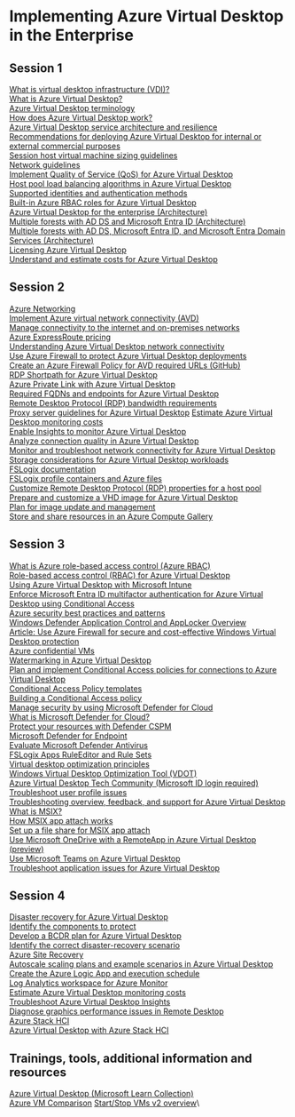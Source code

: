 # Implementing Azure Virtual Desktop in the Enterprise

## Session 1

[What is virtual desktop infrastructure (VDI)?](https://azure.microsoft.com/en-us/resources/cloud-computing-dictionary/what-is-virtual-desktop-infrastructure-vdi?WT.mc_id=AZ-MVP-5002880)\
[What is Azure Virtual Desktop?](https://learn.microsoft.com/azure/virtual-desktop/overview?WT.mc_id=AZ-MVP-5002880)\
[Azure Virtual Desktop terminology](https://learn.microsoft.com/en-us/azure/virtual-desktop/terminology)\
[How does Azure Virtual Desktop work?](https://learn.microsoft.com/training/modules/m365-wvd-intro/3-how-windows-virtual-desktop-works/?WT.mc_id=AZ-MVP-5002880)\
[Azure Virtual Desktop service architecture and resilience](https://learn.microsoft.com/azure/virtual-desktop/service-architecture-resilience?WT.mc_id=AZ-MVP-5002880)\
[Recommendations for deploying Azure Virtual Desktop for internal or external commercial purposes](https://learn.microsoft.com/azure/virtual-desktop/organization-internal-external-commercial-purposes-recommendations?WT.mc_id=AZ-MVP-5002880)\
[Session host virtual machine sizing guidelines](https://learn.microsoft.com/windows-server/remote/remote-desktop-services/virtual-machine-recs?WT.mc_id=AZ-MVP-5002880)\
[Network guidelines](https://learn.microsoft.com/en-us/windows-server/remote/remote-desktop-services/network-guidance?WT.mc_id=AZ-MVP-5002880)\
[Implement Quality of Service (QoS) for Azure Virtual Desktop](https://learn.microsoft.com/azure/virtual-desktop/rdp-quality-of-service-qos?WT.mc_id=AZ-MVP-5002880)\
[Host pool load balancing algorithms in Azure Virtual Desktop](https://learn.microsoft.com/azure/virtual-desktop/host-pool-load-balancing?WT.mc_id=AZ-MVP-5002880)\
[Supported identities and authentication methods](https://learn.microsoft.com/azure/virtual-desktop/authentication?WT.mc_id=AZ-MVP-5002880)\
[Built-in Azure RBAC roles for Azure Virtual Desktop](https://learn.microsoft.com/azure/virtual-desktop/rbac?WT.mc_id=AZ-MVP-5002880)\
[Azure Virtual Desktop for the enterprise (Architecture)](https://learn.microsoft.com/azure/architecture/example-scenario/azure-virtual-desktop/azure-virtual-desktop?WT.mc_id=AZ-MVP-5002880)\
[Multiple forests with AD DS and Microsoft Entra ID (Architecture)](https://learn.microsoft.com/azure/architecture/example-scenario/azure-virtual-desktop/multi-forest?WT.mc_id=AZ-MVP-5002880)\
[Multiple forests with AD DS, Microsoft Entra ID, and Microsoft Entra Domain Services (Architecture)](https://learn.microsoft.com/azure/architecture/example-scenario/azure-virtual-desktop/multi-forest-azure-managed?WT.mc_id=AZ-MVP-5002880)\
[Licensing Azure Virtual Desktop](https://learn.microsoft.com/azure/virtual-desktop/licensing?WT.mc_id=AZ-MVP-5002880)\
[Understand and estimate costs for Azure Virtual Desktop](https://learn.microsoft.com/azure/virtual-desktop/understand-estimate-costs?WT.mc_id=AZ-MVP-5002880)

## Session 2

[Azure Networking](https://learn.microsoft.com/azure/virtual-network/virtual-networks-overview?WT.mc_id=AZ-MVP-5002880)\
[Implement Azure virtual network connectivity (AVD)](https://learn.microsoft.com/training/modules/implement-manage-networking-azure-virtual-desktop/?WT.mc_id=AZ-MVP-5002880)\
[Manage connectivity to the internet and on-premises networks](https://learn.microsoft.com/training/modules/implement-manage-networking-azure-virtual-desktop/?WT.mc_id=AZ-MVP-5002880)\
[Azure ExpressRoute pricing](https://azure.microsoft.com/pricing/details/expressroute/?WT.mc_id=AZ-MVP-5002880)\
[Understanding Azure Virtual Desktop network connectivity](https://learn.microsoft.com/en-us/azure/virtual-desktop/network-connectivity?WT.mc_id=AZ-MVP-5002880)\
[Use Azure Firewall to protect Azure Virtual Desktop deployments](https://learn.microsoft.com/azure/firewall/protect-azure-virtual-desktop?WT.mc_id=ES-MVP-5002880)\
[Create an Azure Firewall Policy for AVD required URLs (GitHub)](https://github.com/Azure/RDS-Templates/tree/master/AzureFirewallPolicyForAVD?WT.mc_id=ES-MVP-5002880)\
[RDP Shortpath for Azure Virtual Desktop](https://learn.microsoft.com/azure/virtual-desktop/rdp-shortpath?WT.mc_id=AZ-MVP-5002880)\
[Azure Private Link with Azure Virtual Desktop](https://learn.microsoft.com/azure/virtual-desktop/private-link-overview?WT.mc_id=AZ-MVP-5002880)\
[Required FQDNs and endpoints for Azure Virtual Desktop](https://learn.microsoft.com/azure/virtual-desktop/required-fqdn-endpoint?WT.mc_id=AZ-MVP-5002880)\
[Remote Desktop Protocol (RDP) bandwidth requirements](https://learn.microsoft.com/azure/virtual-desktop/rdp-bandwidth?WT.mc_id=AZ-MVP-5002880)\
[Proxy server guidelines for Azure Virtual Desktop](https://learn.microsoft.com/en-us/azure/virtual-desktop/proxy-server-support)
[Estimate Azure Virtual Desktop monitoring costs](https://learn.microsoft.com/azure/virtual-desktop/insights-costs?WT.mc_id=AZ-MVP-5002880)\
[Enable Insights to monitor Azure Virtual Desktop](https://learn.microsoft.com/en-us/azure/virtual-desktop/insights?WT.mc_id=AZ-MVP-5002880)\
[Analyze connection quality in Azure Virtual Desktop](https://learn.microsoft.com/azure/virtual-desktop/connection-latency?WT.mc_id=AZ-MVP-5002880)\
[Monitor and troubleshoot network connectivity for Azure Virtual Desktop](https://learn.microsoft.com/training/modules/implement-manage-networking-azure-virtual-desktop/?WT.mc_id=AZ-MVP-5002880)\
[Storage considerations for Azure Virtual Desktop workloads](https://learn.microsoft.com/azure/well-architected/azure-virtual-desktop/storage?WT.mc_id=AZ-MVP-5002880)\
[FSLogix documentation](https://learn.microsoft.com/fslogix/?WT.mc_id=AZ-MVP-5002880)\
[FSLogix profile containers and Azure files](https://learn.microsoft.com/azure/virtual-desktop/fslogix-containers-azure-files?WT.mc_id=AZ-MVP-5002880)\
[Customize Remote Desktop Protocol (RDP) properties for a host pool](https://learn.microsoft.com/azure/virtual-desktop/customize-rdp-properties?WT.mc_id=AZ-MVP-5002880)\
[Prepare and customize a VHD image for Azure Virtual Desktop](https://learn.microsoft.com/azure/virtual-desktop/set-up-customize-master-image?WT.mc_id=AZ-MVP-5002880)\
[Plan for image update and management](https://learn.microsoft.com/en-us/training/modules/create-manage-session-host-image/4-plan-for-image-update-management/?WT.mc_id=AZ-MVP-5002880)\
[Store and share resources in an Azure Compute Gallery](https://learn.microsoft.com/azure/virtual-machines/azure-compute-gallery?WT.mc_id=AZ-MVP-5002880)

## Session 3

[What is Azure role-based access control (Azure RBAC)](https://learn.microsoft.com/azure/role-based-access-control/overview?WT.mc_id=ES-MVP-5002880)\
[Role-based access control (RBAC) for Azure Virtual Desktop](https://learn.microsoft.com/azure/virtual-desktop/rbac?WT.mc_id=AZ-MVP-5002880?WT.mc_id=ES-MVP-5002880)\
[Using Azure Virtual Desktop with Microsoft Intune](https://learn.microsoft.com/en-us/training/modules/manage-access/4-use-azure-virtual-desktop-with-intune/?WT.mc_id=AZ-MVP-5002880)\
[Enforce Microsoft Entra ID multifactor authentication for Azure Virtual Desktop using Conditional Access](https://learn.microsoft.com/azure/virtual-desktop/set-up-mfa?WT.mc_id=ES-MVP-5002880)\
[Azure security best practices and patterns](https://learn.microsoft.com/azure/security/fundamentals/best-practices-and-patterns?WT.mc_id=ES-MVP-5002880)\
[Windows Defender Application Control and AppLocker Overview](https://learn.microsoft.com/windows/security/application-security/application-control/windows-defender-application-control/wdac-and-applocker-overview?WT.mc_id=ES-MVP-5002880)\
[Article: Use Azure Firewall for secure and cost-effective Windows Virtual Desktop protection](https://azure.microsoft.com/en-us/blog/use-azure-firewall-for-secure-and-cost-effective-windows-virtual-desktop-protection?WT.mc_id=ES-MVP-5002880)\
[Azure confidential VMs](https://learn.microsoft.com/azure/confidential-computing/confidential-vm-overview?WT.mc_id=AZ-MVP-5002880)\
[Watermarking in Azure Virtual Desktop](https://learn.microsoft.com/azure/virtual-desktop/watermarking?WT.mc_id=AZ-MVP-5002880)\
[Plan and implement Conditional Access policies for connections to Azure Virtual Desktop](https://learn.microsoft.com/training/modules/manage-security/2-plan-implement-conditional-access-policies-for-connections/?WT.mc_id=ES-MVP-5002880)\
[Conditional Access Policy templates](https://learn.microsoft.com/entra/identity/conditional-access/concept-conditional-access-policy-common?WT.mc_id=ES-MVP-5002880)\
[Building a Conditional Access policy](https://learn.microsoft.com/entra/identity/conditional-access/concept-conditional-access-policies?WT.mc_id=ES-MVP-5002880)\
[Manage security by using Microsoft Defender for Cloud](https://learn.microsoft.com/training/modules/manage-security/5-manage-security-by-using-azure-security-center/?WT.mc_id=AZ-MVP-5002880)\
[What is Microsoft Defender for Cloud?](https://learn.microsoft.com/azure/defender-for-cloud/defender-for-cloud-introduction?WT.mc_id=ES-MVP-5002880)\
[Protect your resources with Defender CSPM](https://learn.microsoft.com/azure/defender-for-cloud/tutorial-enable-cspm-plan?WT.mc_id=AZ-MVP-5002880)\
[Microsoft Defender for Endpoint](https://learn.microsoft.com/defender-endpoint/microsoft-defender-endpoint?WT.mc_id=ES-MVP-5002880)\
[Evaluate Microsoft Defender Antivirus](https://learn.microsoft.com/defender-endpoint/evaluate-microsoft-defender-antivirus?WT.mc_id=ES-MVP-5002880)\
[FSLogix Apps RuleEditor and Rule Sets](https://learn.microsoft.com/fslogix/concepts-fslogix-apps-rule-editor-rule-sets?WT.mc_id=AZ-MVP-5002880)\
[Virtual desktop optimization principles](https://learn.microsoft.com/training/modules/configure-user-experience-settings/2-virtual-desktop-optimization-principles/?WT.mc_id=AZ-MVP-5002880)\
[Windows Virtual Desktop Optimization Tool (VDOT)](https://github.com/The-Virtual-Desktop-Team/Virtual-Desktop-Optimization-Tool?WT.mc_id=AZ-MVP-5002880)\
[Azure Virtual Desktop Tech Community (Microsoft ID login required)](https://techcommunity.microsoft.com/t5/azure-virtual-desktop/bd-p/AzureVirtualDesktopForum?WT.mc_id=AZ-MVP-5002880)\
[Troubleshoot user profile issues](https://learn.microsoft.com/training/modules/configure-user-experience-settings/10-troubleshoot-user-profile-issues/?WT.mc_id=AZ-MVP-5002880)\
[Troubleshooting overview, feedback, and support for Azure Virtual Desktop](https://learn.microsoft.com/azure/virtual-desktop/troubleshoot-set-up-overview?WT.mc_id=AZ-MVP-5002880)\
[What is MSIX?](https://learn.microsoft.com/windows/msix/overview?WT.mc_id=AZ-MVP-5002880)\
[How MSIX app attach works](https://learn.microsoft.com/training/modules/install-configure-apps-session-host/3-how-msix-app-attach-works/?WT.mc_id=AZ-MVP-5002880)\
[Set up a file share for MSIX app attach](https://learn.microsoft.com/training/modules/install-configure-apps-session-host/4-setup-file-share-for-msix-app-attach/?WT.mc_id=AZ-MVP-5002880)\
[Use Microsoft OneDrive with a RemoteApp in Azure Virtual Desktop (preview)](https://learn.microsoft.com/azure/virtual-desktop/onedrive-remoteapp?WT.mc_id=AZ-MVP-5002880)\
[Use Microsoft Teams on Azure Virtual Desktop](https://learn.microsoft.com/en-us/azure/virtual-desktop/teams-on-avd?WT.mc_id=AZ-MVP-5002880)\
[Troubleshoot application issues for Azure Virtual Desktop](https://learn.microsoft.com/training/modules/install-configure-apps-session-host/10-troubleshoot-application-issues-user-input-delay/?WT.mc_id=AZ-MVP-5002880)

## Session 4

[Disaster recovery for Azure Virtual Desktop](https://learn.microsoft.com/training/modules/plan-implement-business-continuity-disaster-recovery/2-disaster-recovery-for-azure-virtual-desktop/?WT.mc_id=AZ-MVP-5002880)\
[Identify the components to protect](https://learn.microsoft.com/training/modules/business-continuity-disaster-recovery-azure-virtual-desktop/2-identify-components-to-protect/?WT.mc_id=AZ-MVP-5002880)\
[Develop a BCDR plan for Azure Virtual Desktop](https://learn.microsoft.com/training/modules/business-continuity-disaster-recovery-azure-virtual-desktop/3-develop-bcdr-plan-azure-virtual-desktop?WT.mc_id=AZ-MVP-5002880)\
[Identify the correct disaster-recovery scenario](https://learn.microsoft.com/training/modules/business-continuity-disaster-recovery-azure-virtual-desktop/4-identify-correct-dr-scenario/?WT.mc_id=AZ-MVP-5002880)\
[Azure Site Recovery](https://learn.microsoft.com/azure/site-recovery/site-recovery-overview?WT.mc_id=AZ-MVP-5002880)\
[Autoscale scaling plans and example scenarios in Azure Virtual Desktop](https://learn.microsoft.com/azure/virtual-desktop/autoscale-scenarios?WT.mc_id=AZ-MVP-5002880)\
[Create the Azure Logic App and execution schedule](https://learn.microsoft.com/training/modules/automate-azure-virtual-desktop-management-tasks/5-create-azure-logic-app-execution-schedule/?WT.mc_id=AZ-MVP-5002880)\
[Log Analytics workspace for Azure Monitor](https://learn.microsoft.com/training/modules/monitor-manage-performance-health/3-log-analytics-workspace-for-azure-monitor/?WT.mc_id=AZ-MVP-5002880)\
[Estimate Azure Virtual Desktop monitoring costs](https://learn.microsoft.com/azure/virtual-desktop/insights-costs?WT.mc_id=AZ-MVP-5002880)\
[Troubleshoot Azure Virtual Desktop Insights](https://learn.microsoft.com/azure/virtual-desktop/troubleshoot-insights?WT.mc_id=AZ-MVP-5002880)\
[Diagnose graphics performance issues in Remote Desktop](https://learn.microsoft.com/azure/virtual-desktop/remotefx-graphics-performance-counters?WT.mc_id=AZ-MVP-5002880)\
[Azure Stack HCI](https://azure.microsoft.com/en-us/products/azure-stack/hci?WT.mc_id=AZ-MVP-5002880)\
[Azure Virtual Desktop with Azure Stack HCI](https://learn.microsoft.com/azure/virtual-desktop/azure-stack-hci-overview?WT.mc_id=AZ-MVP-5002880)

## Trainings, tools, additional information and resources

[Azure Virtual Desktop (Microsoft Learn Collection)](https://learn.microsoft.com/en-us/collections/zkmncknn57180w?&sharingId=AZ-MVP-5002880)\
[Azure VM Comparison](https://cloudprice.net/?region=uksouth&currency=EUR)
[Start/Stop VMs v2 overview](https://learn.microsoft.com/azure/azure-functions/start-stop-vms/overview?WT.mc_id=AZ-MVP-5002880)\